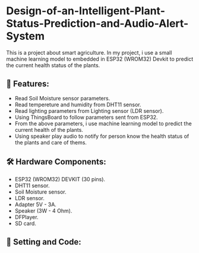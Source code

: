# Design-of-an-Intelligent-Plant-Status-Prediction-and-Audio-Alert-System

This is a project about smart agriculture. In my project, i use a small machine learning model to embedded in ESP32 (WROM32) Devkit to predict the current health status of the plants.

## 🚀 Features:
- Read Soil Moisture sensor parameters.
- Read tempereture and humidity from DHT11 sensor.
- Read lighting parameters from Lighting sensor (LDR sensor).
- Using ThingsBoard to follow parameters sent from ESP32. 
- From the above parameters, i use machine learning model to predict the current health of the plants.
- Using speaker play audio to notify for person know the health status of the plants and care of thems.
## 🛠️ Hardware Components:
- ESP32 (WROM32) DEVKIT (30 pins).
- DHT11 sensor.
- Soil Moisture sensor.
- LDR sensor.
- Adapter 5V - 3A.
- Speaker (3W - 4 Ohm).
- DFPlayer.
- SD card.
## 🔧 Setting and Code:
###
